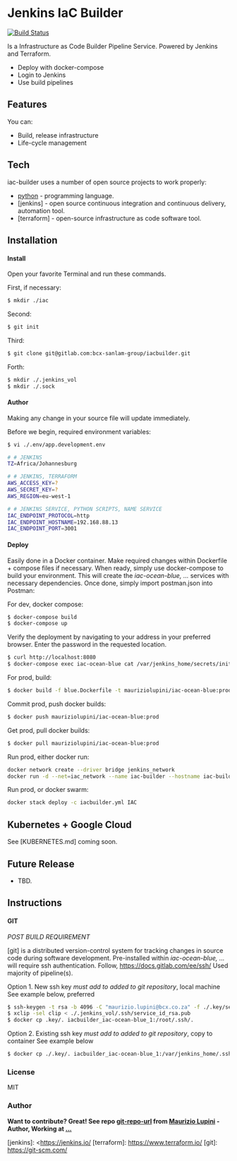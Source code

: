 # Jenkins IaC Builder

[![Build Status](https://travis-ci.org/joemccann/dillinger.svg?branch=master)](https://travis-ci.org/)

Is a Infrastructure as Code Builder Pipeline Service.
Powered by Jenkins and Terraform.

  - Deploy with docker-compose 
  - Login to Jenkins
  - Use build pipelines

## Features

You can:
  - Build, release infrastructure
  - Life-cycle management
  

## Tech

iac-builder uses a number of open source projects to work properly:

* [python] - programming language. 
* [jenkins] - open source continuous integration and continuous delivery, automation tool.
* [terraform] - open-source infrastructure as code software tool.

## Installation


#### Install

Open your favorite Terminal and run these commands.

First, if necessary:
```sh
$ mkdir ./iac
```
Second:
```sh
$ git init
```
Third:
```sh
$ git clone git@gitlab.com:bcx-sanlam-group/iacbuilder.git
```

Forth:
```sh
$ mkdir ./.jenkins_vol
$ mkdir ./.sock
```

#### Author

Making any change in your source file will update immediately.

Before we begin, required environment variables:
```sh
$ vi ./.env/app.development.env

# # JENKINS
TZ=Africa/Johannesburg

# # JENKINS, TERRAFORM
AWS_ACCESS_KEY=?
AWS_SECRET_KEY=?
AWS_REGION=eu-west-1

# # JENKINS SERVICE, PYTHON SCRIPTS, NAME SERVICE
IAC_ENDPOINT_PROTOCOL=http
IAC_ENDPOINT_HOSTNAME=192.168.88.13
IAC_ENDPOINT_PORT=3001
```


#### Deploy

Easily done in a Docker container.
Make required changes within Dockerfile + compose files if necessary. When ready, simply use docker-compose to build your environment.
This will create the *iac-ocean-blue, ...* services with necessary dependencies.
Once done, simply import postman.json into Postman:

For dev, docker compose:
```sh
$ docker-compose build
$ docker-compose up
```

Verify the deployment by navigating to your address in your preferred browser. Enter the password in the requested location. 
```sh
$ curl http://localhost:8080
$ docker-compose exec iac-ocean-blue cat /var/jenkins_home/secrets/initialAdminPassword
```

For prod, build:
```sh
$ docker build -f blue.Dockerfile -t mauriziolupini/iac-ocean-blue:prod .
```

Commit prod, push docker builds:
```sh
$ docker push mauriziolupini/iac-ocean-blue:prod
```

Get prod, pull docker builds:
```sh
$ docker pull mauriziolupini/iac-ocean-blue:prod
```

Run prod, either docker run:
```sh
docker network create --driver bridge jenkins_network
docker run -d --net=iac_network --name iac-builder --hostname iac-builder -e "AWS_ACCESS_KEY=" -e "AWS_SECRET_KEY=" -e "AWS_REGION=" -e "IAC_ENDPOINT_PROTOCOL=" -e "IAC_ENDPOINT_HOSTNAME=" -e "IAC_ENDPOINT_PORT=" -p 8080:8080 mauriziolupini/iac-ocean-blue:prod
```

Run prod, or docker swarm:
```sh
docker stack deploy -c iacbuilder.yml IAC
```


## Kubernetes + Google Cloud

See [KUBERNETES.md] coming soon.


## Future Release

  - TBD.


## Instructions

#### GIT
*POST BUILD REQUIREMENT*

[git] is a distributed version-control system for tracking changes in source code during software development.
Pre-installed within *iac-ocean-blue, ...* will require ssh authentication. Follow, https://docs.gitlab.com/ee/ssh/ 
Used majority of pipeline(s). 

Option 1. 
New ssh key *must add to added to git repository*, local machine
See example below, preferred

```sh
$ ssh-keygen -t rsa -b 4096 -C "maurizio.lupini@bcx.co.za" -f ./.key/service_id_rsa
$ xclip -sel clip < ./.jenkins_vol/.ssh/service_id_rsa.pub
$ docker cp .key/. iacbuilder_iac-ocean-blue_1:/root/.ssh/.
```

Option 2. 
Existing ssh key *must add to added to git repository*, copy to container
See example below 
```sh
$ docker cp ./.key/. iacbuilder_iac-ocean-blue_1:/var/jenkins_home/.ssh/.
```

### License

MIT


### Author
**Want to contribute? Great! See repo [git-repo-url] from [Maurizio Lupini][mo]    -Author, Working at [...][linkIn]**


   [mo]: <https://github.com/molupini>
   [linkIn]: <https://za.linkedin.com/in/mauriziolupini>
   [git-repo-url]: <https://gitlab.com/bcx-sanlam-group/nameservice.git>
   [python]: <https://www.python.org/>
   [jenkins]: <https://jenkins.io/
   [terraform]: <https://www.terraform.io/>
   [git]: <https://git-scm.com/>